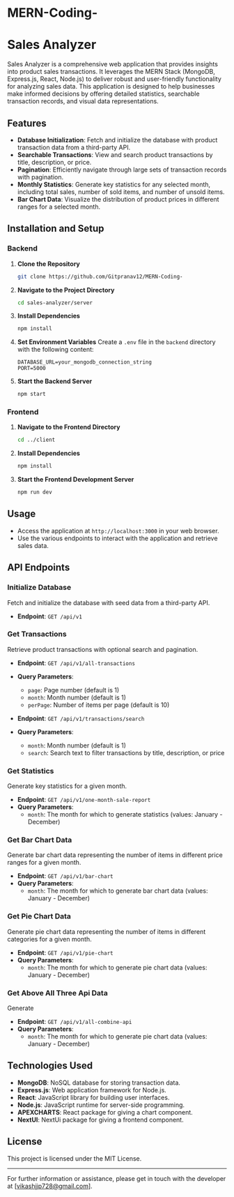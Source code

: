 # MERN-Coding-

# Sales Analyzer

Sales Analyzer is a comprehensive web application that provides insights into product sales transactions. It leverages the MERN Stack (MongoDB, Express.js, React, Node.js) to deliver robust and user-friendly functionality for analyzing sales data. This application is designed to help businesses make informed decisions by offering detailed statistics, searchable transaction records, and visual data representations.

## Features

- **Database Initialization**: Fetch and initialize the database with product transaction data from a third-party API.
- **Searchable Transactions**: View and search product transactions by title, description, or price.
- **Pagination**: Efficiently navigate through large sets of transaction records with pagination.
- **Monthly Statistics**: Generate key statistics for any selected month, including total sales, number of sold items, and number of unsold items.
- **Bar Chart Data**: Visualize the distribution of product prices in different ranges for a selected month.

## Installation and Setup

### Backend

1. **Clone the Repository**
    ```sh
    git clone https://github.com/Gitpranav12/MERN-Coding-
    ```

2. **Navigate to the Project Directory**
    ```sh
    cd sales-analyzer/server
    ```

3. **Install Dependencies**
    ```sh
    npm install
    ```

4. **Set Environment Variables**
    Create a `.env` file in the `backend` directory with the following content:
    ```env
    DATABASE_URL=your_mongodb_connection_string
    PORT=5000
    ```

5. **Start the Backend Server**
    ```sh
    npm start
    ```

### Frontend

1. **Navigate to the Frontend Directory**
    ```sh
    cd ../client
    ```

2. **Install Dependencies**
    ```sh
    npm install
    ```

3. **Start the Frontend Development Server**
    ```sh
    npm run dev
    ```

## Usage

- Access the application at `http://localhost:3000` in your web browser.
- Use the various endpoints to interact with the application and retrieve sales data.

## API Endpoints

### Initialize Database

Fetch and initialize the database with seed data from a third-party API.

- **Endpoint**: `GET /api/v1`

### Get Transactions

Retrieve product transactions with optional search and pagination.

- **Endpoint**: `GET /api/v1/all-transactions`
- **Query Parameters**:
  - `page`: Page number (default is 1)
  - `month`: Month number (default is 1)
  - `perPage`: Number of items per page (default is 10)
 
- **Endpoint**: `GET /api/v1/transactions/search`
- **Query Parameters**:
  - `month`: Month number (default is 1)
  - `search`: Search text to filter transactions by title, description, or price

### Get Statistics

Generate key statistics for a given month.

- **Endpoint**: `GET /api/v1/one-month-sale-report`
- **Query Parameters**:
  - `month`: The month for which to generate statistics (values: January - December)

### Get Bar Chart Data

Generate bar chart data representing the number of items in different price ranges for a given month.

- **Endpoint**: `GET /api/v1/bar-chart`
- **Query Parameters**:
  - `month`: The month for which to generate bar chart data (values: January - December)

### Get Pie Chart Data

Generate pie chart data representing the number of items in different categories for a given month.

- **Endpoint**: `GET /api/v1/pie-chart`
- **Query Parameters**:
  - `month`: The month for which to generate pie chart data (values: January - December)

### Get Above All Three Api Data

Generate  

- **Endpoint**: `GET /api/v1/all-combine-api`
- **Query Parameters**:
  - `month`: The month for which to generate pie chart data (values: January - December)

## Technologies Used

- **MongoDB**: NoSQL database for storing transaction data.
- **Express.js**: Web application framework for Node.js.
- **React**: JavaScript library for building user interfaces.
- **Node.js**: JavaScript runtime for server-side programming.
- **APEXCHARTS**: React package for giving a chart component.
- **NextUI**: NextUi package for giving a frontend component.


## License

This project is licensed under the MIT License.

---

For further information or assistance, please get in touch with the developer at [vikashjjp728@gmail.com].

